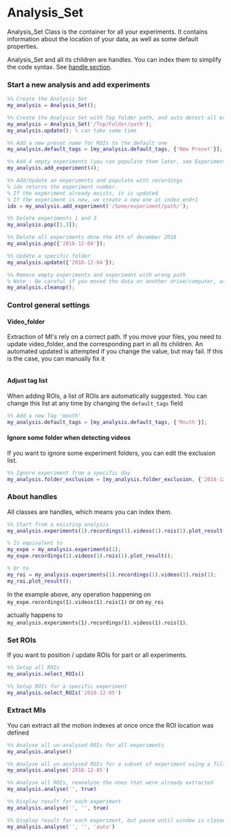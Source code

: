 # Analysis_Set

Analysis_Set Class is the container for all your experiments. It contains information about the location of your data, as well as some default properties.

Analysis_Set and all its children are handles. You can index them to simplify the code syntax. See [handle section](#About-handles).

### Start a new analysis and add experiments

```matlab
%% Create the Analysis Set
my_analysis = Analysis_Set();

%% Create the Analysis Set with Top folder path, and auto detect all experiments
my_analysis = Analysis_Set('/Top/Folder/path');
my_analysis.update(); % can take some time

%% Add a new preset name for ROIs to the default one
my_analysis.default_tags = [my_analysis.default_tags, {'New Preset'}];

%% Add 4 empty experiments (you can populate them later, see Experiment())
my_analysis.add_experiment(4);

%% Add/Update an experiments and populate with recordings
% idx returns the experiment number.
% If the experiment already exists, it is updated
% If the experiment is new, we create a new one at index end+1
idx = my_analysis.add_experiment('/Some/experiment/path/');

%% Delete experiments 1 and 3
my_analysis.pop([1,3]);

%% Delete all experiments done the 4th of december 2018
my_analysis.pop({'2018-12-04'});

%% Update a specific folder
my_analysis.update({'2018-12-04'});

%% Remove empty experiments and experiment with wrong path
% Note : Be careful if you moved the data on another drive/computer, as it may be detected as an incorrect path and removed. If you change computer see update_all_paths()
my_analysis.cleanup();
```

### Control general settings

#### Video_folder

Extraction of MI's rely on a correct path. If you move your files, you need to update video_folder, and the corresponding part in all its children.  An automated updated is attempted if you change the value, but may fail. If this is the case, you can manually fix it

```

```

#### Adjust tag list

When adding ROIs, a list of ROIs are automatically suggested. You can change this list at any time by changing the `default_tags` field

```matlab
%% Add a new Tag 'mouth'
my_analysis.default_tags = [my_analysis.default_tags, {'Mouth'}];
```

#### Ignore some folder when detecting videos

If you want to ignore some experiment folders, you can edit the exclusion list. 

```matlab
%% Ignore experiment from a specific day
my_analysis.folder_exclusion = [my_analysis.folder_exclusion, {'2018-12-04'}];
```

### About handles

All classes are handles, which means you can index them. 

```matlab
%% Start from a existing analysis
my_analysis.experiments(1).recordings(1).videos(1).rois(1).plot_result();

% Is equivalent to
my_expe = my_analysis.experiments(1);
my_expe.recordings(1).videos(1).rois(1).plot_result();

% Or to
my_roi = my_analysis.experiments(1).recordings(1).videos(1).rois(1);
my_roi.plot_result();
```

In the example above, any operation happening on `my_expe.recordings(1).videos(1).rois(1)` or on `my_roi`

actually happens to `my_analysis.experiments(1).recordings(1).videos(1).rois(1)`.

### Set ROIs

If you want to position / update ROIs for part or all experiments.

```matlab
%% Setup all ROIs
my_analysis.select_ROIs()

%% Setup ROIs for a specific experiment
my_analysis.select_ROIs('2018-12-05')
```

### Extract MIs

You can extract all the motion indexes at once once the ROI location was defined

```matlab
%% Analyse all un-analysed ROIs for all experiments
my_analysis.analyse()

%% Analyse all un-analysed ROIs for a subset of experiment using a filter
my_analysis.analyse('2018-12-05')

%% Analyse all ROIs, reanalyse the ones that were already extracted
my_analysis.analyse('', true)

%% Display result for each experiment
my_analysis.analyse('', '', true)

%% Display result for each experiment, but pause until window is closed
my_analysis.analyse('', '', 'auto')
```